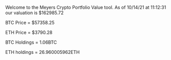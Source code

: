 Welcome to the Meyers Crypto Portfolio Value tool. 
As of 10/14/21 at 11:12:31 our valuation is $162985.72 

BTC Price = $57358.25

 ETH Price = $3790.28


BTC Holdings = 1.06BTC

 ETH holdings = 26.960005962ETH 

